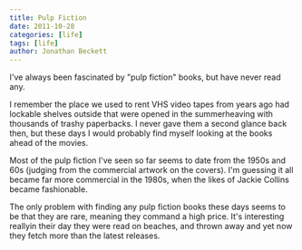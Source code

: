 ```yaml
---
title: Pulp Fiction
date: 2011-10-28
categories: [life]
tags: [life]
author: Jonathan Beckett
---
```


I've always been fascinated by "pulp fiction" books, but have never read any.

I remember the place we used to rent VHS video tapes from years ago had lockable shelves outside that were opened in the summerheaving with thousands of trashy paperbacks. I never gave them a second glance back then, but these days I would probably find myself looking at the books ahead of the movies.

Most of the pulp fiction I've seen so far seems to date from the 1950s and 60s (judging from the commercial artwork on the covers). I'm guessing it all became far more commercial in the 1980s, when the likes of Jackie Collins became fashionable.

The only problem with finding any pulp fiction books these days seems to be that they are rare, meaning they command a high price. It's interesting reallyin their day they were read on beaches, and thrown away and yet now they fetch more than the latest releases.
